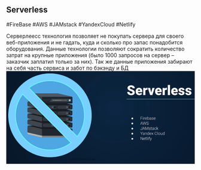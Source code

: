 ## **Serverless**
#FireBase #AWS #JAMstack #YandexCloud #Netlify

Серверлеесс технология позволяет не покупать сервера для своего веб-приложения и не гадать, куда и сколько про запас понадобится оборудования. Данные технологии позволяют сократить количество затрат на крупные приложения (было 1000 запросов на сервер – заказчик заплатил только за них). Так же данные приложения забирают на себя часть сервиса и забот по бэкэнду и БД
![](_png/adcd91c5775906b4f4f4b2266801dc7b.png)